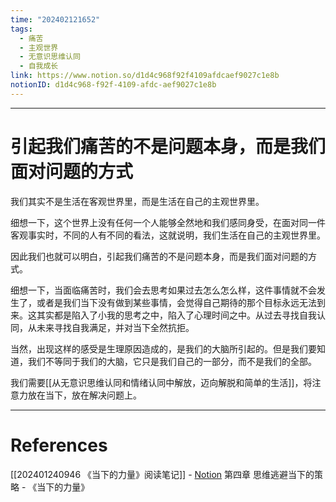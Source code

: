 ```yaml
---
time: "202402121652"
tags:
  - 痛苦
  - 主观世界
  - 无意识思维认同
  - 自我成长
link: https://www.notion.so/d1d4c968f92f4109afdcaef9027c1e8b
notionID: d1d4c968-f92f-4109-afdc-aef9027c1e8b
---
```


--- 
# 引起我们痛苦的不是问题本身，而是我们面对问题的方式

我们其实不是生活在客观世界里，而是生活在自己的主观世界里。

细想一下，这个世界上没有任何一个人能够全然地和我们感同身受，在面对同一件客观事实时，不同的人有不同的看法，这就说明，我们生活在自己的主观世界里。

因此我们也就可以明白，引起我们痛苦的不是问题本身，而是我们面对问题的方式。

细想一下，当面临痛苦时，我们会去思考如果过去怎么怎么样，这件事情就不会发生了，或者是我们当下没有做到某些事情，会觉得自己期待的那个目标永远无法到来。这其实都是陷入了小我的思考之中，陷入了心理时间之中。从过去寻找自我认同，从未来寻找自我满足，并对当下全然抗拒。

当然，出现这样的感受是生理原因造成的，是我们的大脑所引起的。但是我们要知道，我们不等同于我们的大脑，它只是我们自己的一部分，而不是我们的全部。

我们需要[[从无意识思维认同和情绪认同中解放，迈向解脱和简单的生活]]，将注意力放在当下，放在解决问题上。

---
# References

[[202401240946 《当下的力量》阅读笔记]] - [Notion](https://www.notion.so/202401240946-b9b8920e8c0a403b8a4a38139825a7df?pvs=4)
第四章 思维逃避当下的策略 - 《当下的力量》